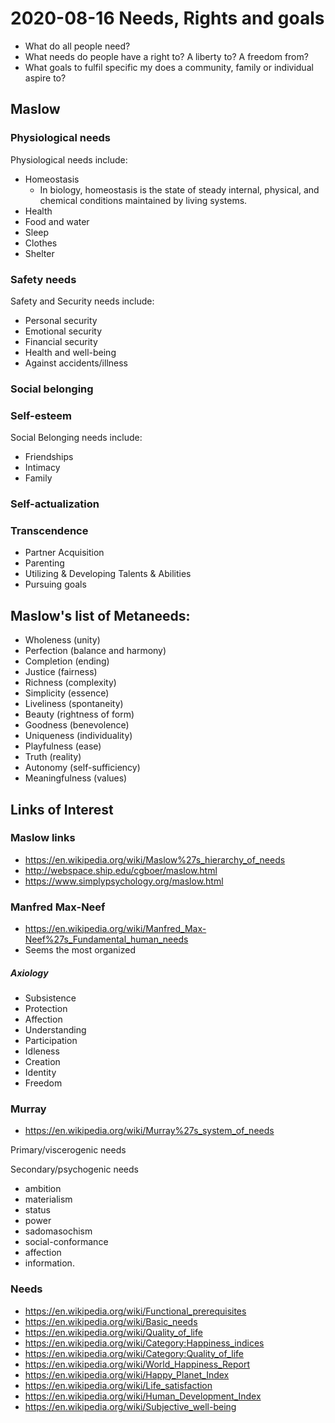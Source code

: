 # 2020-08-16 Needs, Rights and goals

* What do all people need?
* What needs do people have a right to? A liberty to? A freedom from?
* What goals to fulfil specific my does a community, family or individual aspire to?


## Maslow


### Physiological needs

Physiological needs include:

* Homeostasis
	* In biology, homeostasis is the state of steady internal, physical, and chemical conditions maintained by living systems.
* Health
* Food and water
* Sleep
* Clothes
* Shelter

### Safety needs

Safety and Security needs include:

* Personal security
* Emotional security
* Financial security
* Health and well-being
* Against accidents/illness

### Social belonging


### Self-esteem

Social Belonging needs include:

* Friendships
* Intimacy
* Family

### Self-actualization


### Transcendence

* Partner Acquisition
* Parenting
* Utilizing & Developing Talents & Abilities
* Pursuing goals


## Maslow's list of Metaneeds:

* Wholeness (unity)
* Perfection (balance and harmony)
* Completion (ending)
* Justice (fairness)
* Richness (complexity)
* Simplicity (essence)
* Liveliness (spontaneity)
* Beauty (rightness of form)
* Goodness (benevolence)
* Uniqueness (individuality)
* Playfulness (ease)
* Truth (reality)
* Autonomy (self-sufficiency)
* Meaningfulness (values)

## Links of Interest

### Maslow links

* https://en.wikipedia.org/wiki/Maslow%27s_hierarchy_of_needs
* http://webspace.ship.edu/cgboer/maslow.html
* https://www.simplypsychology.org/maslow.html

### Manfred Max-Neef

* https://en.wikipedia.org/wiki/Manfred_Max-Neef%27s_Fundamental_human_needs
* Seems the most organized


##### Axiology

* Subsistence
* Protection
* Affection
* Understanding
* Participation
* Idleness
* Creation
* Identity
* Freedom


### Murray

* https://en.wikipedia.org/wiki/Murray%27s_system_of_needs

Primary/viscerogenic needs

Secondary/psychogenic needs

* ambition
 * materialism
 * status
 * power
 * sadomasochism
 * social-conformance
 * affection
 * information.


### Needs

* https://en.wikipedia.org/wiki/Functional_prerequisites
* https://en.wikipedia.org/wiki/Basic_needs
* https://en.wikipedia.org/wiki/Quality_of_life
* https://en.wikipedia.org/wiki/Category:Happiness_indices
* https://en.wikipedia.org/wiki/Category:Quality_of_life
* https://en.wikipedia.org/wiki/World_Happiness_Report
* https://en.wikipedia.org/wiki/Happy_Planet_Index
* https://en.wikipedia.org/wiki/Life_satisfaction
* https://en.wikipedia.org/wiki/Human_Development_Index
* https://en.wikipedia.org/wiki/Subjective_well-being